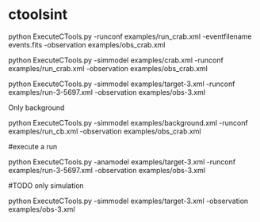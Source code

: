 # ctoolsint

python ExecuteCTools.py  -runconf examples/run_crab.xml -eventfilename events.fits -observation examples/obs_crab.xml

python ExecuteCTools.py -simmodel examples/crab.xml -runconf examples/run_crab.xml -observation examples/obs_crab.xml 

python ExecuteCTools.py -simmodel examples/target-3.xml -runconf examples/run-3-5697.xml -observation examples/obs-3.xml

Only background

python ExecuteCTools.py -simmodel examples/background.xml -runconf examples/run_cb.xml -observation examples/obs_crab.xml

#execute a run 

python ExecuteCTools.py -anamodel examples/target-3.xml -runconf examples/run-3-5697.xml -observation examples/obs-3.xml

#TODO only simulation

python ExecuteCTools.py -simmodel examples/target-3.xml -observation examples/obs-3.xml 


